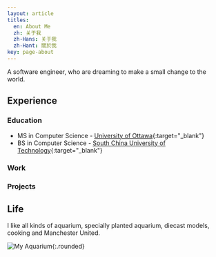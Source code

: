 ```yaml
---
layout: article
titles:
  en: About Me
  zh: 关于我
  zh-Hans: 关于我
  zh-Hant: 關於我
key: page-about
---
```

A software engineer, who are dreaming to make a small change to the world.   

## Experience

### Education
- MS in Computer Science - [University of Ottawa](https://www.uottawa.ca/en){:target="_blank"}
- BS in Computer Science - [South China University of Technology](http://en.scut.edu.cn/){:target="_blank"}

### Work

### Projects

## Life

I like all kinds of aquarium, specially planted aquarium, diecast models, cooking and Manchester United. 

![My Aquarium](https://lh3.googleusercontent.com/oWxgKLCKt6xx0r88g-5uxYZ3Kzn2b6RWB258XTuKvZS9Oju2YHBSAG_G-lnTgsbt3uJney2y-Aemrr4AiwW-IaVfIgjS9w3Rn_q3ivREkDcw8q4Uk9G879C2DLf-kp3WLb_fwoTWIiKHI7Tah8IRnYeRUv9Wf9GQxh19ZmV_iZjieGD24wnBks6UCGpEAH6doxoDK_K7i6xSdZ6cdsJA1xEN45s8tKhHWo_FzQbQYRHoafUm3f5NQdBC4RMSDunaqrFNpNiy2nIwIdes4tT5KuAQ8tUMK8khOfuPjMOucdLj1FQzAiKJ5XNzgaOVR7oJeXgmJJU459cb9EVjYPD4tBIX9XbIeL2RSYe0Xrlsf0cv0SK1_3FIPUEWPrx3rWsxEez_Xe7bRueuEWt9ckHgukyJygGp0ekBq6CLKttBIyRQtnWhJv1GQmbETZYCqORp2KD8SkYJgARcb31gUQ5IZiMNlOnUv3DJ2EX60wuIlxAJWf0txGlZ7dzPt6jMPRbtcfLrPFwZJdyp8qvsJ2PtwCMoWLohlqhJ8gYerIMmU3JHy0DhxXLDFBoymkrXjNeF52CLl8qf0EtaF_qUZn9nciFLNPrxllL1hdv5ge-p8pfBWIdKk6O-qAxOhG-p0A=w1241-h516-no){:.rounded}

